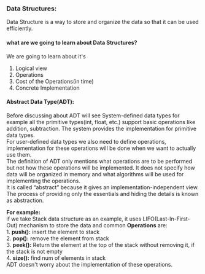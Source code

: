 
### Data Structures:

Data Structure is a way to store and organize the data so that it can be used efficiently.<br>

#### what are we going to learn about Data Structures?

We are going to learn about it's <br>
1. Logical view
2. Operations
3. Cost of the Operations(in time)
4. Concrete Implementation 

#### Abstract Data Type(ADT): 
Before discussing about ADT will see System-defined data types for example all the primitive types(int, float, etc.) support basic operations like addition, subtraction. The system provides the implementation for primitive data types.<br> 
For user-defined data  types we also need to define operations, implementation for these operations will be done when we want to actually use them.<br>
The definition of ADT only mentions what operations are to be performed but not how these operations will be implemented. It does not specify how data will be organized in memory and what algorithms will be used for implementing the operations. <br>
It is called “abstract” because it gives an implementation-independent view. The process of providing only the essentials and hiding the details is known as abstraction.<br>


**For example:**<br>
if we take Stack data structure as an example, it uses LIFO(Last-In-First-Out) mechanism to store the data and common **Operations** are: <br>
		1. **push():** insert the element to stack<br>
		2. **pop():** remove the element from stack<br>
		3. **peek():**  Return the element at the top of the stack without removing it, if the stack is not empty<br>
		4. **size():** find num of elements in stack<br>
ADT doesn't worry about the implementation of these operations.


		


		






